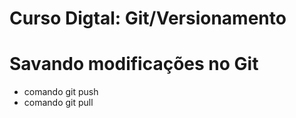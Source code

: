 # Curso Digtal: Git/Versionamento

# Savando modificações no Git
* comando git push
* comando git pull
